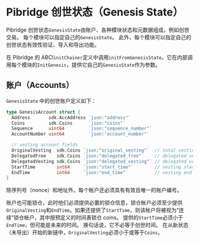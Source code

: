 # Pibridge 创世状态（Genesis State）

Pibridge 创世状态`GenesisState`由账户、各种模块状态和元数据组成，例如创世交易。 每个模块可以指定自己的`GenesisState`。 此外，每个模块可以指定自己的创世状态有效性验证、导入和导出功能。

在 Pibridge 的 ABCI`initChainer`定义中调用`initFromGenesisState`，它在内部调用每个模块的`InitGenesis`，提供它自己的`GenesisState`作为参数。

## 账户（Accounts）

 `GenesisState` 中的创世账户定义如下：

```go
type GenesisAccount struct {
  Address       sdk.AccAddress `json:"address"`
  Coins         sdk.Coins      `json:"coins"`
  Sequence      uint64         `json:"sequence_number"`
  AccountNumber uint64         `json:"account_number"`

  // vesting account fields
  OriginalVesting  sdk.Coins `json:"original_vesting"`  // total vesting coins upon initialization
  DelegatedFree    sdk.Coins `json:"delegated_free"`    // delegated vested coins at time of delegation
  DelegatedVesting sdk.Coins `json:"delegated_vesting"` // delegated vesting coins at time of delegation
  StartTime        int64     `json:"start_time"`        // vesting start time (UNIX Epoch time)
  EndTime          int64     `json:"end_time"`          // vesting end time (UNIX Epoch time)
}
```

除序列号（nonce）和地址外，每个帐户还必须具有有效且唯一的账户编号。

账户也可能锁仓，此时他们必须提供必要的锁仓信息，锁仓帐户必须至少提供`OriginalVesting`和`EndTime`。如果还提供了`StartTime`，则该帐户将被视为“连续”锁仓帐户，其中按预定义的时间表锁仓 coins。 提供的`StartTime`必须小于`EndTime`，但可能是未来的时间。 换句话说，它不必等于创世时间。 在从新状态（未导出）开始的新链中，`OriginalVesting`必须小于或等于`Coins`。

<!-- TODO: Remaining modules and components in GenesisState -->